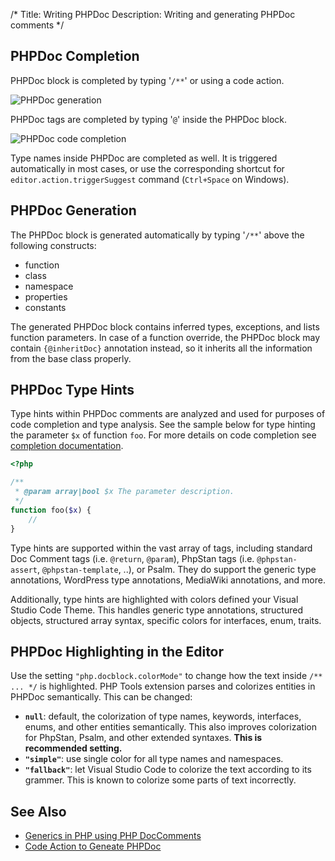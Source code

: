 /*
Title: Writing PHPDoc
Description: Writing and generating PHPDoc comments
*/

## PHPDoc Completion

PHPDoc block is completed by typing '`/**`' or using a code action.

![PHPDoc generation](../imgs/phpdoc-generate.gif)

PHPDoc tags are completed by typing '`@`' inside the PHPDoc block.

![PHPDoc code completion](../imgs/phpdoc-codeactions.gif)

Type names inside PHPDoc are completed as well. It is triggered automatically in most cases, or use the corresponding shortcut for `editor.action.triggerSuggest` command (`Ctrl+Space` on Windows).

## PHPDoc Generation

The PHPDoc block is generated automatically by typing '`/**`' above the following constructs:

- function
- class
- namespace
- properties
- constants

The generated PHPDoc block contains inferred types, exceptions, and lists function parameters. In case of a function override, the PHPDoc block may contain `{@inheritDoc}` annotation instead, so it inherits all the information from the base class properly.

## PHPDoc Type Hints

Type hints within PHPDoc comments are analyzed and used for purposes of code completion and type analysis. See the sample below for type hinting the parameter `$x` of function `foo`. For more details on code completion see [completion documentation](completion.md).

```php
<?php

/**
 * @param array|bool $x The parameter description.
 */
function foo($x) {
    //
}
```

Type hints are supported within the vast array of tags, including standard Doc Comment tags (i.e. `@return`, `@param`), PhpStan tags (i.e. `@phpstan-assert`, `@phpstan-template`, ..), or Psalm. They do support the generic type annotations, WordPress type annotations, MediaWiki annotations, and more. 

Additionally, type hints are highlighted with colors defined your Visual Studio Code Theme. This handles generic type annotations, structured objects, structured array syntax, specific colors for interfaces, enum, traits.

## PHPDoc Highlighting in the Editor

Use the setting `"php.docblock.colorMode"` to change how the text inside `/** ... */` is highlighted. PHP Tools extension parses and colorizes entities in PHPDoc semantically. This can be changed:

- **`null`**: default, the colorization of type names, keywords, interfaces, enums, and other entities semantically. This also improves colorization for PhpStan, Psalm, and other extended syntaxes. **This is recommended setting.**
- **`"simple"`**: use single color for all type names and namespaces.
- **`"fallback"`**: let Visual Studio Code to colorize the text according to its grammer. This is known to colorize some parts of text incorrectly.

## See Also

- [Generics in PHP using PHP DocComments](https://blog.devsense.com/2022/generics-in-php-using-phpdoc)
- [Code Action to Geneate PHPDoc](code-actions.md)
